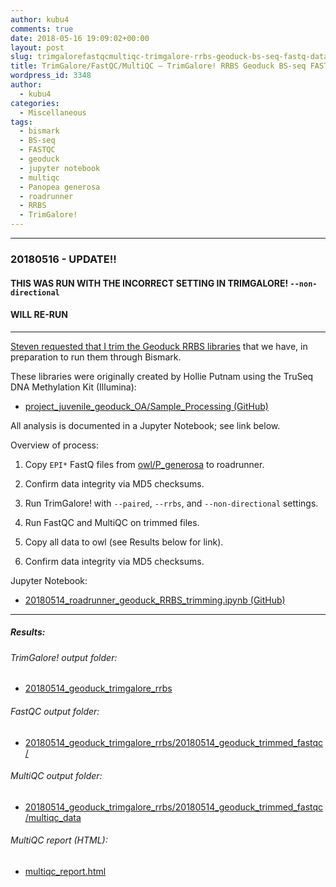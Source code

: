 ```yaml
---
author: kubu4
comments: true
date: 2018-05-16 19:09:02+00:00
layout: post
slug: trimgalorefastqcmultiqc-trimgalore-rrbs-geoduck-bs-seq-fastq-data
title: TrimGalore/FastQC/MultiQC – TrimGalore! RRBS Geoduck BS-seq FASTQ data
wordpress_id: 3348
author:
  - kubu4
categories:
  - Miscellaneous
tags:
  - bismark
  - BS-seq
  - FASTQC
  - geoduck
  - jupyter notebook
  - multiqc
  - Panopea generosa
  - roadrunner
  - RRBS
  - TrimGalore!
---
```


* * *





### 20180516 - UPDATE!!





#### THIS WAS RUN WITH THE INCORRECT SETTING IN TRIMGALORE! `--non-directional`





#### WILL RE-RUN





* * *



[Steven requested that I trim the Geoduck RRBS libraries](https://github.com/RobertsLab/resources/issues/260) that we have, in preparation to run them through Bismark.

These libraries were originally created by Hollie Putnam using the TruSeq DNA Methylation Kit (Illumina):





  * [project_juvenile_geoduck_OA/Sample_Processing (GitHub)](https://github.com/hputnam/project_juvenile_geoduck_OA/tree/master/Sample_Processing)



All analysis is documented in a Jupyter Notebook; see link below.

Overview of process:



  1. Copy `EPI*` FastQ files from [owl/P_generosa](https://owl.fish.washington.edu/nightingales/P_generosa/) to roadrunner.



  2. Confirm data integrity via MD5 checksums.



  3. Run TrimGalore! with `--paired`, `--rrbs`, and `--non-directional` settings.



  4. Run FastQC and MultiQC on trimmed files.



  5. Copy all data to owl (see Results below for link).



  6. Confirm data integrity via MD5 checksums.






Jupyter Notebook:





  * [20180514_roadrunner_geoduck_RRBS_trimming.ipynb (GitHub)](https://github.com/sr320/LabDocs/blob/master/jupyter_nbs/sam/20180514_roadrunner_geoduck_RRBS_trimming.ipynb)





* * *





##### Results:





###### TrimGalore! output folder:







  * [20180514_geoduck_trimgalore_rrbs](https://owl.fish.washington.edu/Athaliana/20180514_geoduck_trimgalore_rrbs/)





###### FastQC output folder:







  * [20180514_geoduck_trimgalore_rrbs/20180514_geoduck_trimmed_fastqc/](https://owl.fish.washington.edu/Athaliana/20180514_geoduck_trimgalore_rrbs/20180514_geoduck_trimmed_fastqc)





###### MultiQC output folder:







  * [20180514_geoduck_trimgalore_rrbs/20180514_geoduck_trimmed_fastqc/multiqc_data](https://owl.fish.washington.edu/Athaliana/20180514_geoduck_trimgalore_rrbs/20180514_geoduck_trimmed_fastqc/multiqc_data)





###### MultiQC report (HTML):







  * [multiqc_report.html](https://owl.fish.washington.edu/Athaliana/20180514_geoduck_trimgalore_rrbs/20180514_geoduck_trimmed_fastqc/multiqc_data/multiqc_report.html)


